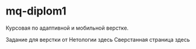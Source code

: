 # mq-diplom1
Курсовая по адаптивной и мобильной верстке.

Задание для верстки от Нетологии здесь
Сверстанная страница здесь
